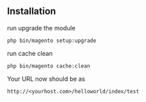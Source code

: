 Installation
------------

run upgrade the module
```
php bin/magento setup:upgrade
```

run cache clean
```
php bin/magento cache:clean
```

Your URL now should be as
```
http://<yourhost.com>/helloworld/index/test
```
